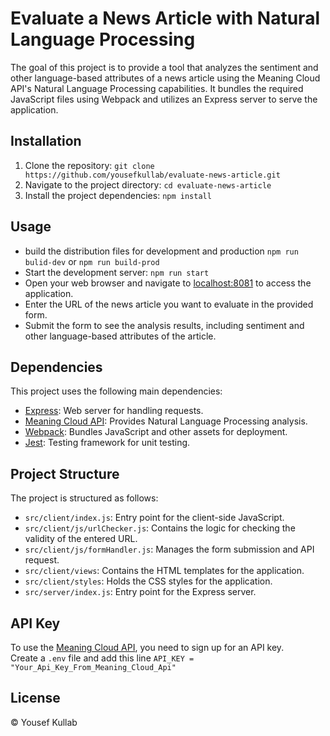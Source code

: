 # Evaluate a News Article with Natural Language Processing
The goal of this project is to provide a tool that analyzes the sentiment and other language-based attributes of a news article using the Meaning Cloud API's Natural Language Processing capabilities. It bundles the required JavaScript files using Webpack and utilizes an Express server to serve the application.

## Installation

1. Clone the repository: `git clone https://github.com/yousefkullab/evaluate-news-article.git`
2. Navigate to the project directory: `cd evaluate-news-article`
3. Install the project dependencies: `npm install`

## Usage

- build the distribution files for development and production `npm run bulid-dev` or `npm run build-prod` 
- Start the development server: `npm run start`
- Open your web browser and navigate to [localhost:8081](http://localhost:8081) to access the application.
- Enter the URL of the news article you want to evaluate in the provided form.
- Submit the form to see the analysis results, including sentiment and other language-based attributes of the article.


## Dependencies

This project uses the following main dependencies:


- [Express](https://expressjs.com): Web server for handling requests.
- [Meaning Cloud API](https://www.meaningcloud.com/developer/sentiment-analysis): Provides Natural Language Processing analysis.
- [Webpack](https://webpack.js.org): Bundles JavaScript and other assets for deployment.
- [Jest](https://jestjs.io): Testing framework for unit testing.

## Project Structure

The project is structured as follows:

- `src/client/index.js`: Entry point for the client-side JavaScript.
- `src/client/js/urlChecker.js`: Contains the logic for checking the validity of the entered URL.
- `src/client/js/formHandler.js`: Manages the form submission and API request.
- `src/client/views`: Contains the HTML templates for the application.
- `src/client/styles`: Holds the CSS styles for the application.
- `src/server/index.js`: Entry point for the Express server.

## API Key

To use the [Meaning Cloud API](https://www.meaningcloud.com/developer/sentiment-analysis), you need to sign up for an API key. 
<br>
Create a `.env` file and add this line `API_KEY = "Your_Api_Key_From_Meaning_Cloud_Api"`

## License

© Yousef Kullab
